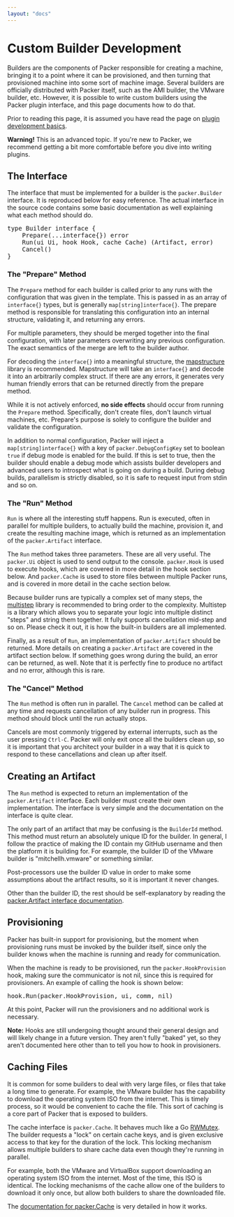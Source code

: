 ```yaml
---
layout: "docs"
---
```


# Custom Builder Development

Builders are the components of Packer responsible for creating a machine,
bringing it to a point where it can be provisioned, and then turning
that provisioned machine into some sort of machine image. Several builders
are officially distributed with Packer itself, such as the AMI builder, the
VMware builder, etc. However, it is possible to write custom builders using
the Packer plugin interface, and this page documents how to do that.

Prior to reading this page, it is assumed you have read the page on
[plugin development basics](/docs/extend/developing-plugins.html).

<div class="alert alert-block">
  <strong>Warning!</strong> This is an advanced topic. If you're new to Packer,
  we recommend getting a bit more comfortable before you dive into writing
  plugins.
</div>

## The Interface

The interface that must be implemented for a builder is the `packer.Builder`
interface. It is reproduced below for easy reference. The actual interface
in the source code contains some basic documentation as well explaining
what each method should do.

<pre class="prettyprint">
type Builder interface {
	Prepare(...interface{}) error
	Run(ui Ui, hook Hook, cache Cache) (Artifact, error)
	Cancel()
}
</pre>

### The "Prepare" Method

The `Prepare` method for each builder is called prior to any runs with
the configuration that was given in the template. This is passed in as
an array of `interface{}` types, but is generally `map[string]interface{}`. The prepare
method is responsible for translating this configuration into an internal
structure, validating it, and returning any errors.

For multiple parameters, they should be merged together into the final
configuration, with later parameters overwriting any previous configuration.
The exact semantics of the merge are left to the builder author.

For decoding the `interface{}` into a meaningful structure, the
[mapstructure](https://github.com/mitchellh/mapstructure) library is recommended.
Mapstructure will take an `interface{}` and decode it into an arbitrarily
complex struct. If there are any errors, it generates very human friendly
errors that can be returned directly from the prepare method.

While it is not actively enforced, **no side effects** should occur from
running the `Prepare` method. Specifically, don't create files, don't launch
virtual machines, etc. Prepare's purpose is solely to configure the builder
and validate the configuration.

In addition to normal configuration, Packer will inject a `map[string]interface{}`
with a key of `packer.DebugConfigKey` set to boolean `true` if debug mode
is enabled for the build. If this is set to true, then the builder
should enable a debug mode which assists builder developers and advanced
users to introspect what is going on during a build. During debug
builds, parallelism is strictly disabled, so it is safe to request input
from stdin and so on.

### The "Run" Method

`Run` is where all the interesting stuff happens. Run is executed, often
in parallel for multiple builders, to actually build the machine, provision
it, and create the resulting machine image, which is returned as an
implementation of the `packer.Artifact` interface.

The `Run` method takes three parameters. These are all very useful. The
`packer.Ui` object is used to send output to the console. `packer.Hook` is
used to execute hooks, which are covered in more detail in the hook section
below. And `packer.Cache` is used to store files between multiple Packer
runs, and is covered in more detail in the cache section below.

Because builder runs are typically a complex set of many steps, the
[multistep](https://github.com/mitchellh/multistep) library is recommended
to bring order to the complexity. Multistep is a library which allows you to
separate your logic into multiple distinct "steps" and string them together.
It fully supports cancellation mid-step and so on. Please check it out, it is
how the built-in builders are all implemented.

Finally, as a result of `Run`, an implementation of `packer.Artifact` should
be returned. More details on creating a `packer.Artifact` are covered in the
artifact section below. If something goes wrong during the build, an error
can be returned, as well. Note that it is perfectly fine to produce no artifact
and no error, although this is rare.

### The "Cancel" Method

The `Run` method is often run in parallel. The `Cancel` method can be
called at any time and requests cancellation of any builder run in progress.
This method should block until the run actually stops.

Cancels are most commonly triggered by external interrupts, such as the
user pressing `Ctrl-C`. Packer will only exit once all the builders clean up,
so it is important that you architect your builder in a way that it is quick
to respond to these cancellations and clean up after itself.

## Creating an Artifact

The `Run` method is expected to return an implementation of the
`packer.Artifact` interface. Each builder must create their own
implementation. The interface is very simple and the documentation on the
interface is quite clear.

The only part of an artifact that may be confusing is the `BuilderId`
method. This method must return an absolutely unique ID for the builder.
In general, I follow the practice of making the ID contain my GitHub username
and then the platform it is building for. For example, the builder ID of
the VMware builder is "mitchellh.vmware" or something similar.

Post-processors use the builder ID value in order to make some assumptions
about the artifact results, so it is important it never changes.

Other than the builder ID, the rest should be self-explanatory by reading
the [packer.Artifact interface documentation](#).

## Provisioning

Packer has built-in support for provisioning, but the moment when provisioning
runs must be invoked by the builder itself, since only the builder knows
when the machine is running and ready for communication.

When the machine is ready to be provisioned, run the `packer.HookProvision`
hook, making sure the communicator is not nil, since this is required for
provisioners. An example of calling the hook is shown below:

<pre class="prettyprint">
hook.Run(packer.HookProvision, ui, comm, nil)
</pre>

At this point, Packer will run the provisioners and no additional work
is necessary.

<div class="alert alert-info alert-block">
<strong>Note:</strong> Hooks are still undergoing thought around their
general design and will likely change in a future version. They aren't
fully "baked" yet, so they aren't documented here other than to tell you
how to hook in provisioners.
</div>

## Caching Files

It is common for some builders to deal with very large files, or files that
take a long time to generate. For example, the VMware builder has the capability
to download the operating system ISO from the internet. This is timely process,
so it would be convenient to cache the file. This sort of caching is a core
part of Packer that is exposed to builders.

The cache interface is `packer.Cache`. It behaves much like a Go
[RWMutex](http://golang.org/pkg/sync/#RWMutex). The builder requests a "lock"
on certain cache keys, and is given exclusive access to that key for the
duration of the lock. This locking mechanism allows multiple builders to
share cache data even though they're running in parallel.

For example, both the VMware and VirtualBox support downloading an operating
system ISO from the internet. Most of the time, this ISO is identical. The
locking mechanisms of the cache allow one of the builders to download it
only once, but allow both builders to share the downloaded file.

The [documentation for packer.Cache](#) is
very detailed in how it works.
